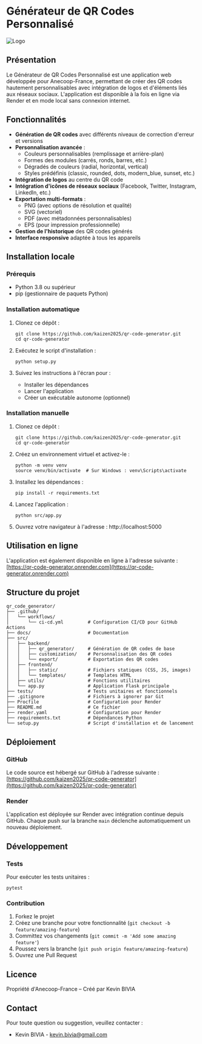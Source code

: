 # Générateur de QR Codes Personnalisé

![Logo](src/frontend/static/img/logo.png)

## Présentation

Le Générateur de QR Codes Personnalisé est une application web développée pour Anecoop-France, permettant de créer des QR codes hautement personnalisables avec intégration de logos et d'éléments liés aux réseaux sociaux. L'application est disponible à la fois en ligne via Render et en mode local sans connexion internet.

## Fonctionnalités

- **Génération de QR codes** avec différents niveaux de correction d'erreur et versions
- **Personnalisation avancée** :
  - Couleurs personnalisables (remplissage et arrière-plan)
  - Formes des modules (carrés, ronds, barres, etc.)
  - Dégradés de couleurs (radial, horizontal, vertical)
  - Styles prédéfinis (classic, rounded, dots, modern_blue, sunset, etc.)
- **Intégration de logos** au centre du QR code
- **Intégration d'icônes de réseaux sociaux** (Facebook, Twitter, Instagram, LinkedIn, etc.)
- **Exportation multi-formats** :
  - PNG (avec options de résolution et qualité)
  - SVG (vectoriel)
  - PDF (avec métadonnées personnalisables)
  - EPS (pour impression professionnelle)
- **Gestion de l'historique** des QR codes générés
- **Interface responsive** adaptée à tous les appareils

## Installation locale

### Prérequis

- Python 3.8 ou supérieur
- pip (gestionnaire de paquets Python)

### Installation automatique

1. Clonez ce dépôt :
   ```
   git clone https://github.com/kaizen2025/qr-code-generator.git
   cd qr-code-generator
   ```

2. Exécutez le script d'installation :
   ```
   python setup.py
   ```

3. Suivez les instructions à l'écran pour :
   - Installer les dépendances
   - Lancer l'application
   - Créer un exécutable autonome (optionnel)

### Installation manuelle

1. Clonez ce dépôt :
   ```
   git clone https://github.com/kaizen2025/qr-code-generator.git
   cd qr-code-generator
   ```

2. Créez un environnement virtuel et activez-le :
   ```
   python -m venv venv
   source venv/bin/activate  # Sur Windows : venv\Scripts\activate
   ```

3. Installez les dépendances :
   ```
   pip install -r requirements.txt
   ```

4. Lancez l'application :
   ```
   python src/app.py
   ```

5. Ouvrez votre navigateur à l'adresse : http://localhost:5000

## Utilisation en ligne

L'application est également disponible en ligne à l'adresse suivante :
[https://qr-code-generator.onrender.com](https://qr-code-generator.onrender.com)

## Structure du projet

```
qr_code_generator/
├── .github/
│   └── workflows/
│       └── ci-cd.yml         # Configuration CI/CD pour GitHub Actions
├── docs/                     # Documentation
├── src/
│   ├── backend/
│   │   ├── qr_generator/     # Génération de QR codes de base
│   │   ├── customization/    # Personnalisation des QR codes
│   │   └── export/           # Exportation des QR codes
│   ├── frontend/
│   │   ├── static/           # Fichiers statiques (CSS, JS, images)
│   │   └── templates/        # Templates HTML
│   ├── utils/                # Fonctions utilitaires
│   └── app.py                # Application Flask principale
├── tests/                    # Tests unitaires et fonctionnels
├── .gitignore                # Fichiers à ignorer par Git
├── Procfile                  # Configuration pour Render
├── README.md                 # Ce fichier
├── render.yaml               # Configuration pour Render
├── requirements.txt          # Dépendances Python
└── setup.py                  # Script d'installation et de lancement
```

## Déploiement

### GitHub

Le code source est hébergé sur GitHub à l'adresse suivante :
[https://github.com/kaizen2025/qr-code-generator](https://github.com/kaizen2025/qr-code-generator)

### Render

L'application est déployée sur Render avec intégration continue depuis GitHub. Chaque push sur la branche `main` déclenche automatiquement un nouveau déploiement.

## Développement

### Tests

Pour exécuter les tests unitaires :
```
pytest
```

### Contribution

1. Forkez le projet
2. Créez une branche pour votre fonctionnalité (`git checkout -b feature/amazing-feature`)
3. Committez vos changements (`git commit -m 'Add some amazing feature'`)
4. Poussez vers la branche (`git push origin feature/amazing-feature`)
5. Ouvrez une Pull Request

## Licence

Propriété d'Anecoop-France – Créé par Kevin BIVIA

## Contact

Pour toute question ou suggestion, veuillez contacter :
- Kevin BIVIA - [kevin.bivia@gmail.com](mailto:kevin.bivia@gmail.com)
